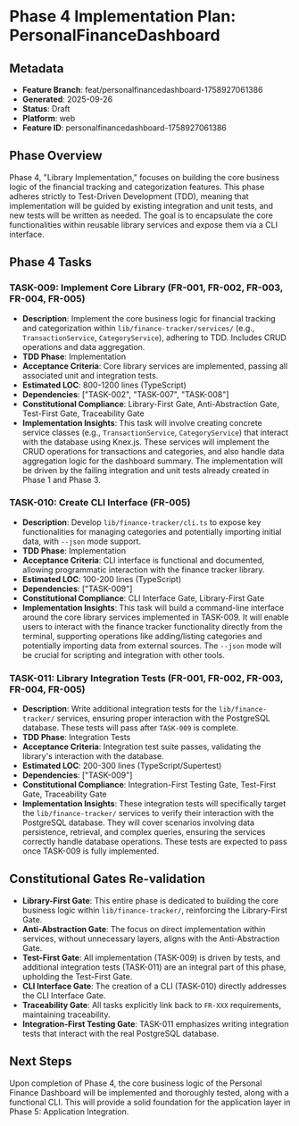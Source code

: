 # Phase 4 Implementation Plan: PersonalFinanceDashboard

## Metadata
*   **Feature Branch**: feat/personalfinancedashboard-1758927061386
*   **Generated**: 2025-09-26
*   **Status**: Draft
*   **Platform**: web
*   **Feature ID**: personalfinancedashboard-1758927061386

## Phase Overview
Phase 4, "Library Implementation," focuses on building the core business logic of the financial tracking and categorization features. This phase adheres strictly to Test-Driven Development (TDD), meaning that implementation will be guided by existing integration and unit tests, and new tests will be written as needed. The goal is to encapsulate the core functionalities within reusable library services and expose them via a CLI interface.

## Phase 4 Tasks

### TASK-009: Implement Core Library (FR-001, FR-002, FR-003, FR-004, FR-005)
*   **Description**: Implement the core business logic for financial tracking and categorization within `lib/finance-tracker/services/` (e.g., `TransactionService`, `CategoryService`), adhering to TDD. Includes CRUD operations and data aggregation.
*   **TDD Phase**: Implementation
*   **Acceptance Criteria**: Core library services are implemented, passing all associated unit and integration tests.
*   **Estimated LOC**: 800-1200 lines (TypeScript)
*   **Dependencies**: ["TASK-002", "TASK-007", "TASK-008"]
*   **Constitutional Compliance**: Library-First Gate, Anti-Abstraction Gate, Test-First Gate, Traceability Gate
*   **Implementation Insights**: This task will involve creating concrete service classes (e.g., `TransactionService`, `CategoryService`) that interact with the database using Knex.js. These services will implement the CRUD operations for transactions and categories, and also handle data aggregation logic for the dashboard summary. The implementation will be driven by the failing integration and unit tests already created in Phase 1 and Phase 3.

### TASK-010: Create CLI Interface (FR-005)
*   **Description**: Develop `lib/finance-tracker/cli.ts` to expose key functionalities for managing categories and potentially importing initial data, with `--json` mode support.
*   **TDD Phase**: Implementation
*   **Acceptance Criteria**: CLI interface is functional and documented, allowing programmatic interaction with the finance tracker library.
*   **Estimated LOC**: 100-200 lines (TypeScript)
*   **Dependencies**: ["TASK-009"]
*   **Constitutional Compliance**: CLI Interface Gate, Library-First Gate
*   **Implementation Insights**: This task will build a command-line interface around the core library services implemented in TASK-009. It will enable users to interact with the finance tracker functionality directly from the terminal, supporting operations like adding/listing categories and potentially importing data from external sources. The `--json` mode will be crucial for scripting and integration with other tools.

### TASK-011: Library Integration Tests (FR-001, FR-002, FR-003, FR-004, FR-005)
*   **Description**: Write additional integration tests for the `lib/finance-tracker/` services, ensuring proper interaction with the PostgreSQL database. These tests will pass after `TASK-009` is complete.
*   **TDD Phase**: Integration Tests
*   **Acceptance Criteria**: Integration test suite passes, validating the library's interaction with the database.
*   **Estimated LOC**: 200-300 lines (TypeScript/Supertest)
*   **Dependencies**: ["TASK-009"]
*   **Constitutional Compliance**: Integration-First Testing Gate, Test-First Gate, Traceability Gate
*   **Implementation Insights**: These integration tests will specifically target the `lib/finance-tracker/` services to verify their interaction with the PostgreSQL database. They will cover scenarios involving data persistence, retrieval, and complex queries, ensuring the services correctly handle database operations. These tests are expected to pass once TASK-009 is fully implemented.

## Constitutional Gates Re-validation
*   **Library-First Gate**: This entire phase is dedicated to building the core business logic within `lib/finance-tracker/`, reinforcing the Library-First Gate.
*   **Anti-Abstraction Gate**: The focus on direct implementation within services, without unnecessary layers, aligns with the Anti-Abstraction Gate.
*   **Test-First Gate**: All implementation (TASK-009) is driven by tests, and additional integration tests (TASK-011) are an integral part of this phase, upholding the Test-First Gate.
*   **CLI Interface Gate**: The creation of a CLI (TASK-010) directly addresses the CLI Interface Gate.
*   **Traceability Gate**: All tasks explicitly link back to `FR-XXX` requirements, maintaining traceability.
*   **Integration-First Testing Gate**: TASK-011 emphasizes writing integration tests that interact with the real PostgreSQL database.

## Next Steps
Upon completion of Phase 4, the core business logic of the Personal Finance Dashboard will be implemented and thoroughly tested, along with a functional CLI. This will provide a solid foundation for the application layer in Phase 5: Application Integration.
